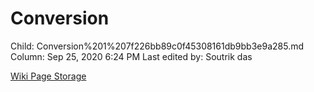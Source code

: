 # Conversion

Child: Conversion%201%207f226bb89c0f45308161db9bb3e9a285.md
Column: Sep 25, 2020 6:24 PM
Last edited by: Soutrik das

[Wiki Page Storage](Conversion%20db9e787fa36c4ba5afd8a879bf34dd5c/Wiki%20Page%20Storage%2013cdb9faa609415996134a386ccb0f0c.csv)